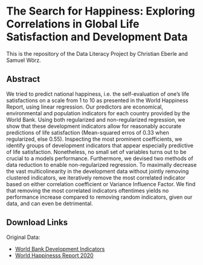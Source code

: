 # The Search for Happiness: Exploring Correlations in Global Life Satisfaction and Development Data

This is the repository of the Data Literacy Project by Christian Eberle and Samuel Wörz.

## Abstract

We tried to predict national happiness, i.e. the self-evaluation of one’s life satisfactions on a scale from 1 to 10 as presented in the World Happiness Report, using linear regression. Our predictors are economical, environmental and population indicators for each country provided by the World Bank. Using both regularized and non-regularized regression, we show that these development indicators allow for reasonably accurate predictions of life satisfaction (Mean-squared erros of 0.33 when regularized, else 0.55). Inspecting the most prominent coefficients, we identify groups of development indicators that appear especially predictive of life satisfaction. Nonetheless, no small set of variables turns out to be crucial to a models performance. Furthermore, we devised two methods of data reduction to enable non-regularized regression. To maximally decrease the vast multicolinearity in the development data without jointly removing clustered indicators, we iteratively remove the most correlated indicator based on either correlation coefficient or Variance Influence Factor. We find that removing the most correlated indicators oftentimes yields no performance increase compared to removing random indicators, given our data, and can even be detrimental.

## Download Links

Original Data:
- [World Bank Development Indicators](https://databank.worldbank.org/source/world-development-indicators)
- [World Happinesss Report 2020](https://www.kaggle.com/mathurinache/world-happiness-report)



